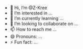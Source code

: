 - 👋 Hi, I’m @Z-Kree
- 👀 I’m interested in ...
- 🌱 I’m currently learning ...
- 💞️ I’m looking to collaborate on ...
- 📫 How to reach me ...
- 😄 Pronouns: ...
- ⚡ Fun fact: ...

<!---
Z-Kree/Z-Kree is a ✨ special ✨ repository because its `README.md` (this file) appears on your GitHub profile.
You can click the Preview link to take a look at your changes.
--->
